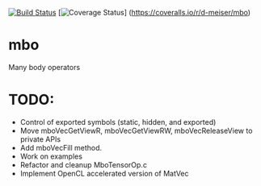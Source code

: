 [![Build Status](https://travis-ci.org/d-meiser/mbo.png?branch=master)](https://travis-ci.org/d-meiser/mbo)
[![Coverage Status](https://coveralls.io/repos/d-meiser/mbo/badge.png?branch=master)] (https://coveralls.io/r/d-meiser/mbo)

mbo
===

Many body operators

TODO:
=====

- Control of exported symbols (static, hidden, and exported)
- Move mboVecGetViewR, mboVecGetViewRW, mboVecReleaseView to private
  APIs
- Add mboVecFill method.
- Work on examples
- Refactor and cleanup MboTensorOp.c
- Implement OpenCL accelerated version of MatVec

